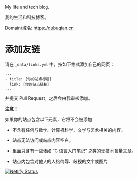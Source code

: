 My life and tech blog.

我的生活和科技博客。

Domain/域名: https://dubuqian.cn

# 添加友链

请在 `_data/links.yml` 中，按如下格式添加自己的网页：

```ymal
...
- title: [你的站点标题]
  link: [你的站点链接]
...
```

并提交 Pull Request，之后会由我审核添加。

**注意！**

如果你的站点包含以下元素，它将不会被添加

* 不含有任何与数学、计算机科学、文学与艺术相关的内容。

* 站点无法访问或站点内容空白。

* 里面只含有一些诸如 “C 语言入门笔记” 之类的无技术含量文章。

* 站点内包含对他人的人格侮辱、歧视的文字或图片

[![Netlify Status](https://api.netlify.com/api/v1/badges/d64d4249-74f6-4362-ae8c-39f94d1680f0/deploy-status)](https://app.netlify.com/sites/jolly-pike-549886/deploys)
